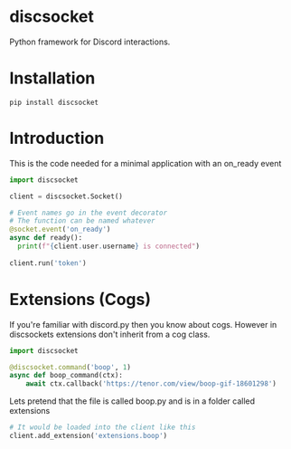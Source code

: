 # discsocket

Python framework for Discord interactions.

# Installation
`pip install discsocket`

# Introduction
This is the code needed for a minimal application with an on_ready event
```py
import discsocket

client = discsocket.Socket()

# Event names go in the event decorator
# The function can be named whatever
@socket.event('on_ready')
async def ready():
  print(f"{client.user.username} is connected")
 
client.run('token')
```
# Extensions (Cogs)
If you're familiar with discord.py then you know about cogs. However in discsockets extensions don't inherit from a cog class.

```py
import discsocket

@discsocket.command('boop', 1)
async def boop_command(ctx):
    await ctx.callback('https://tenor.com/view/boop-gif-18601298')

```
Lets pretend that the file is called boop.py and is in a folder called extensions

```py
# It would be loaded into the client like this
client.add_extension('extensions.boop')
```
